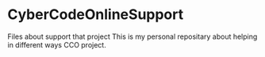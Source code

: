 # CyberCodeOnlineSupport
Files about support that project
This is my personal repositary about helping in different ways CCO project.
